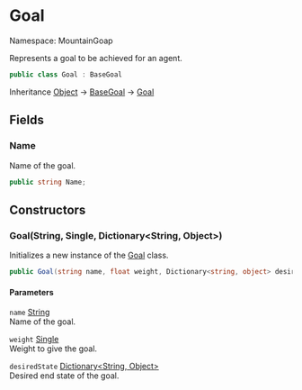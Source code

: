# Goal

Namespace: MountainGoap

Represents a goal to be achieved for an agent.

```csharp
public class Goal : BaseGoal
```

Inheritance [Object](https://docs.microsoft.com/en-us/dotnet/api/system.object) → [BaseGoal](./mountaingoap.basegoal.md) → [Goal](./mountaingoap.goal.md)

## Fields

### **Name**

Name of the goal.

```csharp
public string Name;
```

## Constructors

### **Goal(String, Single, Dictionary&lt;String, Object&gt;)**

Initializes a new instance of the [Goal](./mountaingoap.goal.md) class.

```csharp
public Goal(string name, float weight, Dictionary<string, object> desiredState)
```

#### Parameters

`name` [String](https://docs.microsoft.com/en-us/dotnet/api/system.string)<br>
Name of the goal.

`weight` [Single](https://docs.microsoft.com/en-us/dotnet/api/system.single)<br>
Weight to give the goal.

`desiredState` [Dictionary&lt;String, Object&gt;](https://docs.microsoft.com/en-us/dotnet/api/system.collections.generic.dictionary-2)<br>
Desired end state of the goal.
